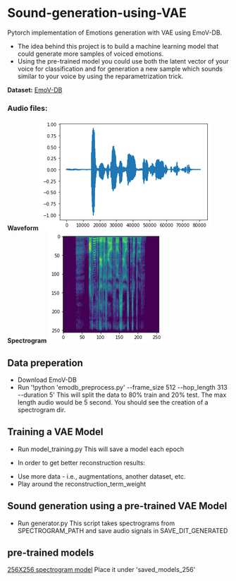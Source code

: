 # Sound-generation-using-VAE
Pytorch implementation of Emotions generation with VAE using EmoV-DB.

- The idea behind this project is to build a machine learning model that could generate more samples of voiced emotions.
- Using the pre-trained model you could use both the latent vector of your voice for classification and for generation a new sample which sounds similar to your voice by using the reparametrization trick. 

**Dataset:**
[EmoV-DB](https://github.com/numediart/EmoV-DB)

### Audio files:

**Waveform**
![Audio](./images/audio.png)
**Spectrogram**
![Spectrogram](./images/spectrogram.png)

## Data preperation
- Download EmoV-DB
- Run '!python 'emodb_preprocess.py' --frame_size 512 --hop_length 313 --duration 5'
This will split the data to 80% train and 20% test. The max length audio would be 5 second. 
You should see the creation of a spectrogram dir.

## Training a VAE Model
- Run model_training.py
This will save a model each epoch

* In order to get better reconstruction results:
- Use more data - i.e., augmentations, another dataset, etc.
- Play around the reconstruction_term_weight

## Sound generation using a pre-trained VAE Model
- Run generator.py
This script takes spectrograms from SPECTROGRAM_PATH and save audio signals in SAVE_DIT_GENERATED

## pre-trained models
[256X256 spectrogram model](https://drive.google.com/file/d/1B6yFE6gwGfqQrfuOapahrpdfNig4QQUj/view?usp=sharing)
Place it under 'saved_models_256'
